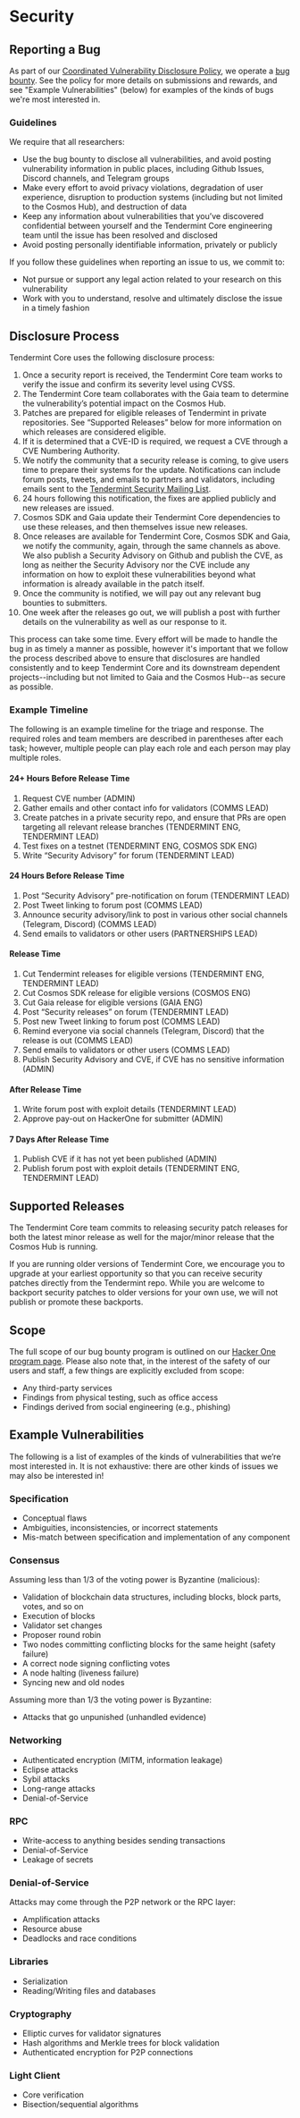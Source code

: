 # Security

## Reporting a Bug

As part of our [Coordinated Vulnerability Disclosure Policy](https://tendermint.com/security),
we operate a [bug bounty][hackerone]. See the policy for more
details on submissions and rewards, and see "Example Vulnerabilities" (below)
for examples of the kinds of bugs we're most interested in.

### Guidelines

We require that all researchers:

* Use the bug bounty to disclose all vulnerabilities, and avoid posting
  vulnerability information in public places, including Github Issues, Discord
  channels, and Telegram groups
* Make every effort to avoid privacy violations, degradation of user experience,
  disruption to production systems (including but not limited to the Cosmos
  Hub), and destruction of data
* Keep any information about vulnerabilities that you’ve discovered confidential
  between yourself and the Tendermint Core engineering team until the issue has
  been resolved and disclosed
* Avoid posting personally identifiable information, privately or publicly

If you follow these guidelines when reporting an issue to us, we commit to:

* Not pursue or support any legal action related to your research on this
  vulnerability
* Work with you to understand, resolve and ultimately disclose the issue in a
  timely fashion

## Disclosure Process

Tendermint Core uses the following disclosure process:

1. Once a security report is received, the Tendermint Core team works to verify
   the issue and confirm its severity level using CVSS.
2. The Tendermint Core team collaborates with the Gaia team to determine the
   vulnerability’s potential impact on the Cosmos Hub.
3. Patches are prepared for eligible releases of Tendermint in private
   repositories. See “Supported Releases” below for more information on which
   releases are considered eligible.
4. If it is determined that a CVE-ID is required, we request a CVE through a CVE
   Numbering Authority.
5. We notify the community that a security release is coming, to give users time
   to prepare their systems for the update. Notifications can include forum
   posts, tweets, and emails to partners and validators, including emails sent
   to the [Tendermint Security Mailing List][tmsec-mailing].
6. 24 hours following this notification, the fixes are applied publicly and new
   releases are issued.
7. Cosmos SDK and Gaia update their Tendermint Core dependencies to use these
   releases, and then themselves issue new releases.
8. Once releases are available for Tendermint Core, Cosmos SDK and Gaia, we
   notify the community, again, through the same channels as above. We also
   publish a Security Advisory on Github and publish the CVE, as long as neither
   the Security Advisory nor the CVE include any information on how to exploit
   these vulnerabilities beyond what information is already available in the
   patch itself.
9. Once the community is notified, we will pay out any relevant bug bounties to
   submitters.
10. One week after the releases go out, we will publish a post with further
    details on the vulnerability as well as our response to it.

This process can take some time. Every effort will be made to handle the bug in
as timely a manner as possible, however it's important that we follow the
process described above to ensure that disclosures are handled consistently and
to keep Tendermint Core and its downstream dependent projects--including but not
limited to Gaia and the Cosmos Hub--as secure as possible.

### Example Timeline

The following is an example timeline for the triage and response. The required
roles and team members are described in parentheses after each task; however,
multiple people can play each role and each person may play multiple roles.

#### 24+ Hours Before Release Time

1. Request CVE number (ADMIN)
2. Gather emails and other contact info for validators (COMMS LEAD)
3. Create patches in a private security repo, and ensure that PRs are open
   targeting all relevant release branches (TENDERMINT ENG, TENDERMINT LEAD)
4. Test fixes on a testnet  (TENDERMINT ENG, COSMOS SDK ENG)
5. Write “Security Advisory” for forum (TENDERMINT LEAD)

#### 24 Hours Before Release Time

1. Post “Security Advisory” pre-notification on forum (TENDERMINT LEAD)
2. Post Tweet linking to forum post (COMMS LEAD)
3. Announce security advisory/link to post in various other social channels
   (Telegram, Discord) (COMMS LEAD)
4. Send emails to validators or other users (PARTNERSHIPS LEAD)

#### Release Time

1. Cut Tendermint releases for eligible versions (TENDERMINT ENG, TENDERMINT
   LEAD)
2. Cut Cosmos SDK release for eligible versions (COSMOS ENG)
3. Cut Gaia release for eligible versions (GAIA ENG)
4. Post “Security releases” on forum (TENDERMINT LEAD)
5. Post new Tweet linking to forum post (COMMS LEAD)
6. Remind everyone via social channels (Telegram, Discord)  that the release is
   out (COMMS LEAD)
7. Send emails to validators or other users (COMMS LEAD)
8. Publish Security Advisory and CVE, if CVE has no sensitive information
   (ADMIN)

#### After Release Time

1. Write forum post with exploit details (TENDERMINT LEAD)
2. Approve pay-out on HackerOne for submitter (ADMIN)

#### 7 Days After Release Time

1. Publish CVE if it has not yet been published (ADMIN)
2. Publish forum post with exploit details (TENDERMINT ENG, TENDERMINT LEAD)

## Supported Releases

The Tendermint Core team commits to releasing security patch releases for both
the latest minor release as well for the major/minor release that the Cosmos Hub
is running.

If you are running older versions of Tendermint Core, we encourage you to
upgrade at your earliest opportunity so that you can receive security patches
directly from the Tendermint repo. While you are welcome to backport security
patches to older versions for your own use, we will not publish or promote these
backports.

## Scope

The full scope of our bug bounty program is outlined on our
[Hacker One program page][hackerone]. Please also note that, in the interest of
the safety of our users and staff, a few things are explicitly excluded from
scope:

* Any third-party services
* Findings from physical testing, such as office access
* Findings derived from social engineering (e.g., phishing)

## Example Vulnerabilities

The following is a list of examples of the kinds of vulnerabilities that we’re
most interested in. It is not exhaustive: there are other kinds of issues we may
also be interested in!

### Specification

* Conceptual flaws
* Ambiguities, inconsistencies, or incorrect statements
* Mis-match between specification and implementation of any component

### Consensus

Assuming less than 1/3 of the voting power is Byzantine (malicious):

* Validation of blockchain data structures, including blocks, block parts,
  votes, and so on
* Execution of blocks
* Validator set changes
* Proposer round robin
* Two nodes committing conflicting blocks for the same height (safety failure)
* A correct node signing conflicting votes
* A node halting (liveness failure)
* Syncing new and old nodes

Assuming more than 1/3 the voting power is Byzantine:

* Attacks that go unpunished (unhandled evidence)

### Networking

* Authenticated encryption (MITM, information leakage)
* Eclipse attacks
* Sybil attacks
* Long-range attacks
* Denial-of-Service

### RPC

* Write-access to anything besides sending transactions
* Denial-of-Service
* Leakage of secrets

### Denial-of-Service

Attacks may come through the P2P network or the RPC layer:

* Amplification attacks
* Resource abuse
* Deadlocks and race conditions

### Libraries

* Serialization
* Reading/Writing files and databases

### Cryptography

* Elliptic curves for validator signatures
* Hash algorithms and Merkle trees for block validation
* Authenticated encryption for P2P connections

### Light Client

* Core verification
* Bisection/sequential algorithms

[hackerone]: https://hackerone.com/cosmos
[tmsec-mailing]: https://berlin.us4.list-manage.com/subscribe?u=431b35421ff7edcc77df5df10&id=3fe93307bc
